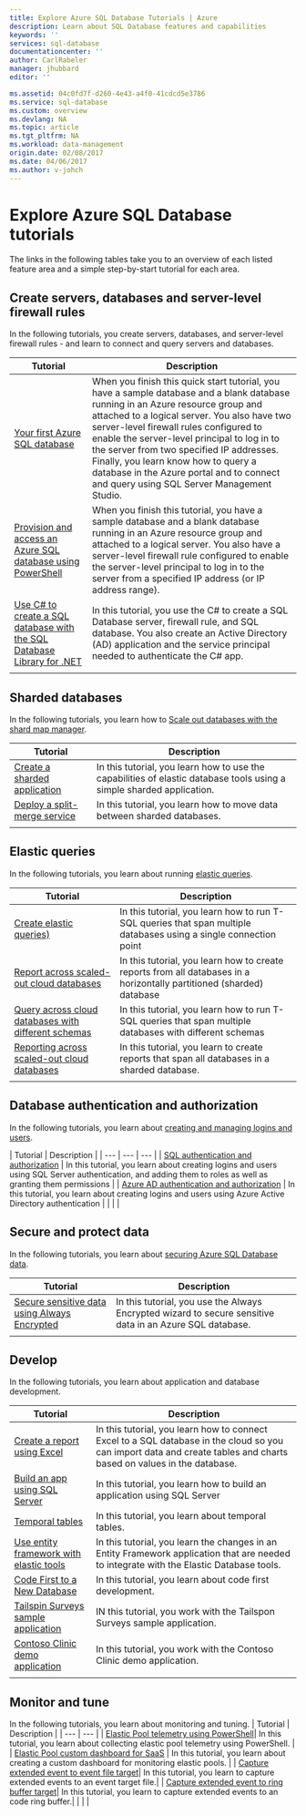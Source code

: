 ```yaml
---
title: Explore Azure SQL Database Tutorials | Azure
description: Learn about SQL Database features and capabilities
keywords: ''
services: sql-database
documentationcenter: ''
author: CarlRabeler
manager: jhubbard
editor: ''

ms.assetid: 04c0fd7f-d260-4e43-a4f0-41cdcd5e3786
ms.service: sql-database
ms.custom: overview
ms.devlang: NA
ms.topic: article
ms.tgt_pltfrm: NA
ms.workload: data-management
origin.date: 02/08/2017
ms.date: 04/06/2017
ms.author: v-johch
---
```


# Explore Azure SQL Database tutorials
The links in the following tables take you to an overview of each listed feature area and a simple step-by-start tutorial for each area. 

## Create servers, databases and server-level firewall rules
In the following tutorials, you create servers, databases, and server-level firewall rules - and learn to connect and query servers and databases.

| Tutorial | Description |
| --- | --- | 
| [Your first Azure SQL database](./sql-database-get-started.md) | When you finish this quick start tutorial, you have a sample database and a blank database running in an Azure resource group and attached to a logical server. You also have two server-level firewall rules configured to enable the server-level principal to log in to the server from two specified IP addresses. Finally, you learn know how to query a database in the Azure portal and to connect and query using SQL Server Management Studio. |
| [Provision and access an Azure SQL database using PowerShell](./sql-database-get-started-powershell.md) | When you finish this tutorial, you have a sample database and a blank database running in an Azure resource group and attached to a logical server. You also have a server-level firewall rule configured to enable the server-level principal to log in to the server from a specified IP address (or IP address range). |
| [Use C# to create a SQL database with the SQL Database Library for .NET](./sql-database-get-started-csharp.md)| In this tutorial, you use the C# to create a SQL Database server, firewall rule, and SQL database. You also create an Active Directory (AD) application and the service principal needed to authenticate the C# app. |
|  | |

<!-----
## Backups and database recovery
In the following tutorials, you learn about using [database backups](./sql-database-automated-backups.md), and [database recovery using backups](./sql-database-recovery-using-backups.md).

| Tutorial | Description |
| --- | --- | 
| [Back up and restore using the Azure portal](./sql-database-get-started-backup-recovery-portal.md) | In this tutorial, you learn how to use the Azure portal to view backups, recover to a point in time, configure long-term backup retention, and recover from a backup in the Azure Recovery Services vault
| [Back up and restore using PowerShell](./sql-database-get-started-backup-recovery-powershell.md) | In this tutorial, you learn how to use PowerShell to view backups, recover to a point in time, configure long-term backup retention, and recover from a backup in the Azure Recovery Services vault
|  | |
----->

## Sharded databases
In the following tutorials, you learn how to [Scale out databases with the shard map manager](./sql-database-elastic-scale-shard-map-management.md).

| Tutorial | Description |
| --- | --- | 
| [Create a sharded application](./sql-database-elastic-scale-get-started.md) |In this tutorial, you learn how to use the capabilities of elastic database tools using a simple sharded application. |
| [Deploy a split-merge service](./sql-database-elastic-scale-configure-deploy-split-and-merge.md) |In this tutorial, you learn how to move data between sharded databases. |
|  | |


## Elastic queries

In the following tutorials, you learn about running [elastic queries](./sql-database-elastic-query-overview.md). 

| Tutorial | Description |
| --- | --- | 
| [Create elastic queries)](./sql-database-elastic-query-getting-started-vertical.md) | In this tutorial, you learn how to run T-SQL queries that span multiple databases using a single connection point |
| [Report across scaled-out cloud databases](./sql-database-elastic-query-getting-started.md) |In this tutorial, you learn how to create reports from all databases in a horizontally partitioned (sharded) database |
| [Query across cloud databases with different schemas](./sql-database-elastic-query-vertical-partitioning.md) | In this tutorial, you learn how to run T-SQL queries that span multiple databases with different schemas |
| [Reporting across scaled-out cloud databases](./sql-database-elastic-query-horizontal-partitioning.md) |In this tutorial, you learn to create reports that span all databases in a sharded database. |
|  | |

## Database authentication and authorization
In the following tutorials, you learn about [creating and managing logins and users](./sql-database-manage-logins.md).

| Tutorial | Description |
| --- | --- | --- |
| [SQL authentication and authorization](./sql-database-control-access-sql-authentication-get-started.md) | In this tutorial, you learn about creating logins and users using SQL Server authentication, and adding them to roles as well as granting them permissions |
| [Azure AD authentication and authorization](./sql-database-control-access-aad-authentication-get-started.md) | In this tutorial, you learn about creating logins and users using Azure Active Directory authentication |
|  | |

## Secure and protect data
In the following tutorials, you learn about [securing Azure SQL Database data](./sql-database-security-overview.md).

| Tutorial | Description |
| --- | --- | 
| [Secure sensitive data using Always Encrypted ](./sql-database-always-encrypted-azure-key-vault.md) |In this tutorial, you use the Always Encrypted wizard to secure sensitive data in an Azure SQL database. |
|  | |

## Develop
In the following tutorials, you learn about application and database development.

| Tutorial | Description |
| --- | --- | 
| [Create a report using Excel](./sql-database-connect-excel.md) |In this tutorial, you learn how to connect Excel to a SQL database in the cloud so you can import data and create tables and charts based on values in the database. |
| [Build an app using SQL Server](https://www.microsoft.com/sql-server/developer-get-started/) |In this tutorial, you learn how to build an application using SQL Server |
| [Temporal tables](./sql-database-temporal-tables.md) | In this tutorial, you learn about temporal tables.
| [Use entity framework with elastic tools](./sql-database-elastic-scale-use-entity-framework-applications-visual-studio.md) |In this tutorial, you learn the changes in an Entity Framework application that are needed to integrate with the Elastic Database tools. |
| [Code First to a New Database](https://msdn.microsoft.com/zh-cn/data/jj193542.aspx) | In this tutorial, you learn about code first development.
| [Tailspin Surveys sample application](https://github.com/Azure-Samples/guidance-identity-management-for-multitenant-apps/blob/master/docs/running-the-app.md) | IN this tutorial, you work with the Tailspon Surveys sample application. |
| [Contoso Clinic demo application](https://github.com/Microsoft/azure-sql-security-sample) | In this tutorial, you work with the Contoso Clinic demo application. |
|  | |


## Monitor and tune
In the following tutorials, you learn about monitoring and tuning.
| Tutorial | Description |
| --- | --- | 
| [Elastic Pool telemetry using PowerShell](https://github.com/Microsoft/sql-server-samples/tree/master/samples/manage/azure-sql-db-elastic-pools)| In this tutorial, you learn about collecting elastic pool telemetry using PowerShell. |
| [Elastic Pool custom dashboard for SaaS](https://github.com/Microsoft/sql-server-samples/tree/master/samples/manage/azure-sql-db-elastic-pools-custom-dashboard) | In this tutorial, you learn about creating a custom dashboard for monitoring elastic pools. |
| [Capture extended event to event file target](./sql-database-xevent-code-event-file.md)| In this tutorial, you learn to capture extended events to an event target file.|
| [Capture extended event to ring buffer target](./sql-database-xevent-code-ring-buffer.md)| In this tutorial, you learn to capture extended events to an code ring buffer.|
|  | |
